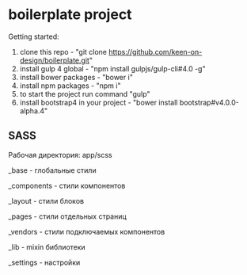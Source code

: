 # boilerplate project

Getting started:

1. clone this repo - "git clone https://github.com/keen-on-design/boilerplate.git"
2. install gulp 4 global - "npm install gulpjs/gulp-cli#4.0 -g"
3. install bower packages - "bower i"
4. install npm packages - "npm i"
5. to start the project run command "gulp"
6. install bootstrap4 in your project - "bower install bootstrap#v4.0.0-alpha.4"

## SASS
Рабочая директория: app/scss

_base - глобальные стили

_components - стили компонентов

_layout - стили блоков

_pages - стили отдельных страниц

_vendors - стили подключаемых компонентов

_lib - mixin библиотеки 

_settings - настройки
